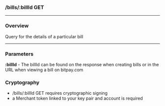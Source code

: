 ### /bills/:billId GET

***

### Overview

Query for the details of a particular bill

***

### Parameters

**:billId** - The billId can be found on the response when creating bills or in the URL when viewing a bill on bitpay.com

### Cryptography

* /bills/:billId GET requires cryptographic signing
* a Merchant token linked to your key pair and account is required
